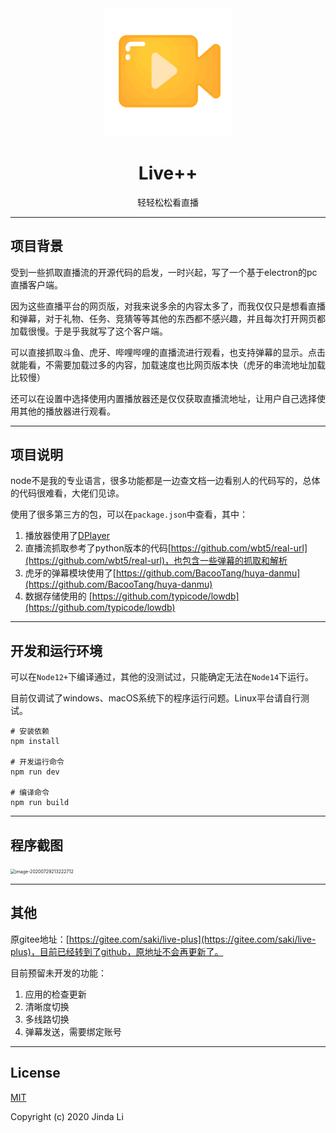 <div align="center"><img src="readme/logo.png" alt="icon_256x256" style="zoom:80%;" /></center>
<center><h1>Live++</h1><p>轻轻松松看直播</p>
    </div>


---

## 项目背景

受到一些抓取直播流的开源代码的启发，一时兴起，写了一个基于electron的pc直播客户端。

因为这些直播平台的网页版，对我来说多余的内容太多了，而我仅仅只是想看直播和弹幕，对于礼物、任务、竞猜等等其他的东西都不感兴趣，并且每次打开网页都加载很慢。于是乎我就写了这个客户端。

可以直接抓取斗鱼、虎牙、哔哩哔哩的直播流进行观看，也支持弹幕的显示。点击就能看，不需要加载过多的内容，加载速度也比网页版本快（虎牙的串流地址加载比较慢）

还可以在设置中选择使用内置播放器还是仅仅获取直播流地址，让用户自己选择使用其他的播放器进行观看。

---

## 项目说明

node不是我的专业语言，很多功能都是一边查文档一边看别人的代码写的，总体的代码很难看，大佬们见谅。

使用了很多第三方的包，可以在`package.json`中查看，其中：

1. 播放器使用了[DPlayer](https://github.com/MoePlayer/DPlayer)
2. 直播流抓取参考了python版本的代码[https://github.com/wbt5/real-url](https://github.com/wbt5/real-url)，也包含一些弹幕的抓取和解析
3. 虎牙的弹幕模块使用了[https://github.com/BacooTang/huya-danmu](https://github.com/BacooTang/huya-danmu)
4. 数据存储使用的 [https://github.com/typicode/lowdb](https://github.com/typicode/lowdb)

---

## 开发和运行环境

可以在`Node12+`下编译通过，其他的没测试过，只能确定无法在`Node14`下运行。

目前仅调试了windows、macOS系统下的程序运行问题。Linux平台请自行测试。

```shell script
# 安装依赖
npm install

# 开发运行命令
npm run dev

# 编译命令
npm run build
```

---

## 程序截图

<img src="readme/eg1.png" alt="image-20200729213222712" style="zoom:50%;" />

---

## 其他

原gitee地址：[https://gitee.com/saki/live-plus](https://gitee.com/saki/live-plus)，目前已经转到了github，原地址不会再更新了。

目前预留未开发的功能：

1. 应用的检查更新
2. 清晰度切换
3. 多线路切换
4. 弹幕发送，需要绑定账号

---

## License

[MIT](LICENSE)

Copyright (c) 2020 Jinda Li
